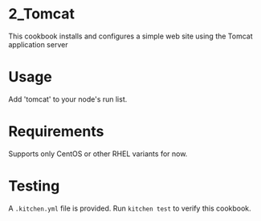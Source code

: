 # 2_Tomcat

This cookbook installs and configures a simple web site using the Tomcat application server

Usage
=====

Add 'tomcat' to your node's run list.

Requirements
============
Supports only CentOS or other RHEL variants for now.

Testing
=======
A `.kitchen.yml` file is provided. Run `kitchen test` to verify this cookbook.
